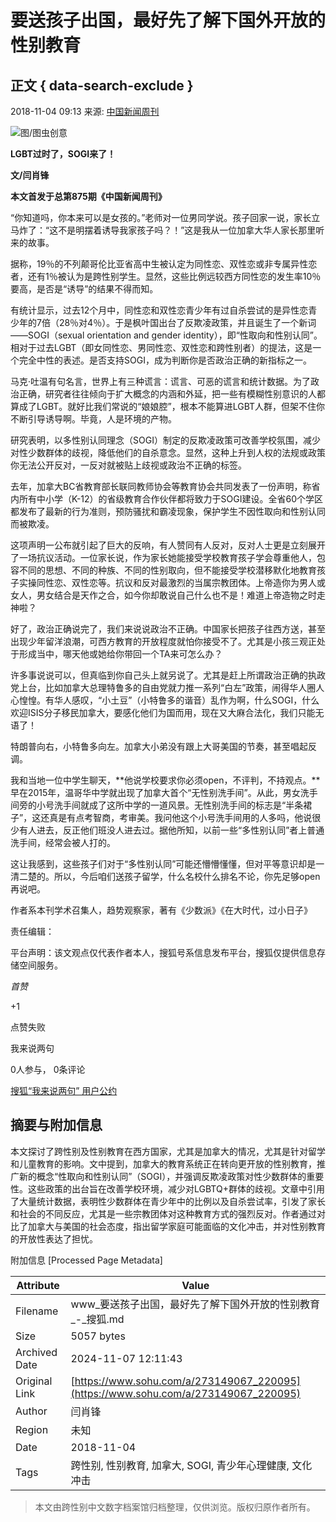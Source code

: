 # 要送孩子出国，最好先了解下国外开放的性别教育

## 正文 { data-search-exclude }


2018-11-04 09:13 来源: [中国新闻周刊](https://www.sohu.com/a/273149067_220095?spm=smpc.content-abroad.content.1.1730981444257iW7fvQ2)

![图/图虫创意](http://5b0988e595225.cdn.sohucs.com/images/20181104/e2a3d6775ffb42aeb2b73d41bad11d30.jpeg)

**LGBT过时了，SOGI来了！**

**文/闫肖锋**

**本文首发于总第875期《中国新闻周刊》**

“你知道吗，你本来可以是女孩的。”老师对一位男同学说。孩子回家一说，家长立马炸了：“这不是明摆着诱导我家孩子吗？！”这是我从一位加拿大华人家长那里听来的故事。

据称，19％的不列颠哥伦比亚省高中生被认定为同性恋、双性恋或非专属异性恋者，还有1％被认为是跨性别学生。显然，这些比例远较西方同性恋的发生率10％要高，是否是“诱导”的结果不得而知。

有统计显示，过去12个月中，同性恋和双性恋青少年有过自杀尝试的是异性恋青少年的7倍（28％对4％）。于是枫叶国出台了反欺凌政策，并且诞生了一个新词——SOGI（sexual orientation and gender identity），即“性取向和性别认同”。相对于过去LGBT（即女同性恋、男同性恋、双性恋和跨性别者）的提法，这是一个完全中性的表述。是否支持SOGI，成为判断你是否政治正确的新指标之一。

马克·吐温有句名言，世界上有三种谎言：谎言、可恶的谎言和统计数据。为了政治正确，研究者往往倾向于扩大概念的内涵和外延，把一些有模糊性别意识的人都算成了LGBT。就好比我们常说的“娘娘腔”，根本不能算进LGBT人群，但架不住你不断引导诱导啊。毕竟，人是环境的产物。

研究表明，以多性别认同理念（SOGI）制定的反欺凌政策可改善学校氛围，减少对性少数群体的歧视，降低他们的自杀意念。显然，这种上升到人权的法规或政策你无法公开反对，一反对就被贴上歧视或政治不正确的标签。

去年，加拿大BC省教育部长联同教师协会等教育协会共同发表了一份声明，称省内所有中小学（K-12）的省级教育合作伙伴都将致力于SOGI建设。全省60个学区都发布了最新的行为准则，预防骚扰和霸凌现象，保护学生不因性取向和性别认同而被欺凌。

这项声明一公布就引起了巨大的反响，有人赞同有人反对，反对人士更是立刻展开了一场抗议活动。一位家长说，作为家长她能接受学校教育孩子学会尊重他人，包容不同的思想、不同的种族、不同的性别取向，但不能接受学校潜移默化地教育孩子实操同性恋、双性恋等。抗议和反对最激烈的当属宗教团体。上帝造你为男人或女人，男女结合是天作之合，如今你却敢说自己什么也不是！难道上帝造物之时走神啦？

好了，政治正确说完了，我们来说说政治不正确。中国家长把孩子往西方送，甚至出现少年留洋浪潮，可西方教育的开放程度就怕你接受不了。尤其是小孩三观正处于形成当中，哪天他或她给你带回一个TA来可怎么办？

许多事说说可以，但真临到你自己头上就另说了。尤其是赶上所谓政治正确的执政党上台，比如加拿大总理特鲁多的自由党就力推一系列“白左”政策，闹得华人圈人心惶惶。有华人感叹，“小土豆”（小特鲁多的谐音）乱作为啊，什么SOGI，什么欢迎ISIS分子移民加拿大，要感化他们为国而用，现在又大麻合法化，我们只能无语了！

特朗普向右，小特鲁多向左。加拿大小弟没有跟上大哥美国的节奏，甚至唱起反调。

我和当地一位中学生聊天，**他说学校要求你必须open，不评判，不持观点。**早在2015年，温哥华中学就出现了加拿大首个“无性别洗手间”。从此，男女洗手间旁的小号洗手间就成了这所中学的一道风景。无性别洗手间的标志是“半条裙子”，这还真是有点考智商，考审美。我问他这个小号洗手间用的人多吗，他说很少有人进去，反正他们班没人进去过。据他所知，以前一些“多性别认同”者上普通洗手间，经常会被人打的。

这让我感到，这些孩子们对于“多性别认同”可能还懵懵懂懂，但对平等意识却是一清二楚的。所以，今后咱们送孩子留学，什么名校什么排名不论，你先足够open再说吧。

作者系本刊学术召集人，趋势观察家，著有《少数派》《在大时代，过小日子》

责任编辑：

平台声明：该文观点仅代表作者本人，搜狐号系信息发布平台，搜狐仅提供信息存储空间服务。

_首赞_

+1

点赞失败

我来说两句

0人参与， 0条评论

[搜狐“我来说两句” 用户公约](http://zt.pinglun.sohu.com/s2014/sljyhgy/index.shtml)

## 摘要与附加信息

<!-- tcd_abstract -->
本文探讨了跨性别及性别教育在西方国家，尤其是加拿大的情况，尤其是针对留学和儿童教育的影响。文中提到，加拿大的教育系统正在转向更开放的性别教育，推广新的概念“性取向和性别认同”（SOGI），并强调反欺凌政策对性少数群体的重要性。这些政策的出台旨在改善学校环境，减少对LGBTQ+群体的歧视。文章中引用了大量统计数据，表明性少数群体在青少年中的比例以及自杀尝试率，引发了家长和社会的不同反应，尤其是一些宗教团体对这种教育方式的强烈反对。作者通过对比了加拿大与美国的社会态度，指出留学家庭可能面临的文化冲击，并对性别教育的开放性表达了担忧。
<!-- tcd_abstract_end -->

附加信息 [Processed Page Metadata]

| Attribute       | Value                                  |
|-----------------|----------------------------------------|
| Filename        | www_要送孩子出国，最好先了解下国外开放的性别教育_-_搜狐.md                             |
| Size            | 5057 bytes                           |
| Archived Date   | 2024-11-07 12:11:43                             |
| Original Link   | [https://www.sohu.com/a/273149067_220095](https://www.sohu.com/a/273149067_220095)                       |
| Author          | 闫肖锋                               |
| Region          | 未知                               |
| Date            | 2018-11-04                                 |
| Tags            | 跨性别, 性别教育, 加拿大, SOGI, 青少年心理健康, 文化冲击                                 |
>
> 本文由跨性别中文数字档案馆归档整理，仅供浏览。版权归原作者所有。
>
